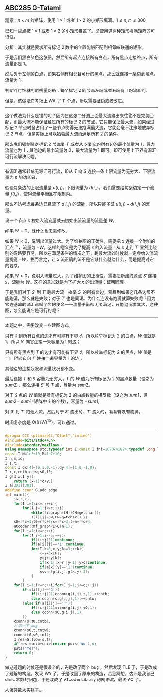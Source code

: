 ## [ABC285 G-Tatami](https://atcoder.jp/contests/abc285/tasks/abc285_g)

题意：$n\times m$ 的矩阵，使用 $1\times 1$ 或者 $1\times 2$ 的小矩形填满。$1\le n,m\le 300$

已知一些点被 $1\times 1$ 或者 $1\times 2$ 的小矩形覆盖了。求使用这两种矩形填满矩阵的可行性。

分析：其实就是要求所有标记 $2$ 数字的位置能够匹配到相邻四联通的矩形。

于是我们黑白染色这张图，然后所有起点连接所有白点，所有黑点连接终点，所有流量都是 $1$。

然后对于左侧的白点，如果右侧有相邻且可行的黑点，那么就连接一条边到黑点，流量为 $1$。

判断可行性就判断残量网络：每个标记 $2$ 的节点左端或者右端有 $1$ 的流即可。

但是，该做法在考场上 WA 了 $11$ 个点，所以需要证伪或者改进。

---

这个做法为什么是错的呢？因为在这张二分图上面最大流跑出来往往不是完美匹配，而最大流不能保证经过所有的标记 $2$ 的节点，它只能保证最大流，如果经过标记 $2$ 节点时候占用了一些节点使得无法跑满最大流，它就会毫不犹豫地放弃标记 $2$ 节点，但是实际上可以牺牲最大流而满足所有 $2$ 的条件。

那么我们强制限定标记 $2$ 节点到 $T$ 或者从 $S$ 到它的所有边的最小流量为 $1$，最大流量也为 $1$；其他边的最小流量为 $0$，最大流量为 $1$ 即可。即可使用上下界有源汇可行流解决问题。

---

有源汇通常转成无源汇可行流，即从 $T$ 向 $S$ 连接一条上限流量为无穷大、下限流量为 $0$ 的边即可。

假设每条边的上限流量是 $u(i,j)$，下限流量为 $d(i,j)$，我们需要给每条边定一个流量 $f(i,j)$，使得流量平衡且在限制内。

那么不妨考虑每条边已经流了 $d(i,j)$ 的流量，所以只能多流 $u(i,j)-d(i,j)$ 的流量。

设一个节点 $x$ 初始入流流量减去初始出流流量的流量差 $W$。

如果 $W=0$，就什么也无需修改。

如果 $W<0$，说明出流量过大。为了维护图的正确性，需要把 $x$ 连接一个附加的汇点 $T'$，流量为 $-W$。这样的意义是为了提高 $x$ 的入流量：从 $x$ 走到 $T'$ 显然比绕别的弯路要容易，所以在满足条件的情况之下，跑最大流的时候就一定会给入流流量提高 $-W$，换而言之，让 $x$ 流正确的流不是它缺什么就给什么，而是提高对它的要求。

如果 $W>0$，说明入流量过大。为了维护图的正确性，需要把新建的源点 $S'$ 连接 $x$，流量为 $W$。这样的意义就是为了扩大 $x$ 的出流量：证明同理。

于是我们对于 $S'$ 到 $T'$ 跑最大流，枚举 $S'$ 的所有出边，观察到如果这几条边都不能跑满，那么就是失败；对于 $T'$ 也是同理。为什么连没有跑满就算失败呢？因为它连基础的源汇点赋予它的使命——流量平衡都无法满足，只能退而求其次，这种图，怎么能说它是可行的呢？

---

本题之中，需要改变一些建图方式。

只有 $S$ 到所有白点的边才有可能有下界 $d$，所以枚举标记为 $2$ 的白点，$W$ 值就是 $1$，所以 $S'$ 向它连接一条容量为 $1$ 的边；

只有所有黑点到 $T$ 的边才有可能有下界 $d$，所以枚举标记为 $2$ 的黑点，$W$ 值是 $-1$，所以它向 $T'$ 连接一条容量为 $1$ 的边；

其他边的连接状况和流量状况都不变。

最后连接 $T$ 和 $S$ 容量为无穷大，$T$ 的 $W$ 值为所有标记为 $2$ 的黑点数量（设之为 $sum2$），那么连接 $S'$ 和 $T$ 点，容量为 $sum2$。

对于 $S$ 点的 $W$ 值就是所有标记为 $2$ 的白点数量的相反数（设之为 $sum1$，且 $sum2-sum1=$矩阵中 $2$ 的个数），容量为 $-sum1$。

对 $S'$ 到 $T'$ 跑最大流，然后对于 $S'$ 流出的、$T'$ 流入的，看看有没有流满。

时间复杂度是 $O((HW)^{1.5})$，可以通过。

---

```cpp
#pragma GCC optimize(3,"Ofast","inline")
#include<bits/stdc++.h>
#include<atcoder/maxflow>
using namespace std;typedef int I;const I inf=1073741824;typedef long long LL;I FL,CH;template<typename T>bool in(T&a){for(FL=1;!isdigit(CH)&&CH!=EOF;CH=getchar())if(CH=='-')FL=-1;for(a=0;isdigit(CH);CH=getchar())a=a*10+CH-'0';return a*=FL,CH==EOF?0:1;}template<typename T,typename...Args>I in(T&a,Args&...args){return in(a)+in(args...);}
const I N=1e5+10,M=1e7+10;
I n,m,id;
I s,t;
const I dx[4]={0,1,0,-1},dy[4]={1,0,-1,0};
I r,c,cntb,cntw,s0,t0;
I g(I x,I y){
	return (x-1)*c+y;}
I a[301][301];
#define cconn G.add_edge
int main(){
	in(r,c);
	for(I i=1;i<=r;++i){
		for(I j=1;j<=c;++j){
			while(!isgraph(CH))CH=getchar();
			a[i][j]=CH;CH=getchar();}}
	s0=r*c+1;t0=r*c+2;s=r*c+3;t=n=r*c+4;
	atcoder::mf_graph<I>G(n+1);
	for(I i=1;i<=r;++i)
		for(I j=1;j<=c;++j){
			if((i+j)&1)continue;
			if(a[i][j]=='1')continue; 
			for(I k=0,x,y;k<=3;++k){
				x=i+dx[k];
				y=j+dy[k];
				if(x<1||x>r||y<1||y>c)continue;
				if(a[x][y]=='1')continue;
				cconn(g(i,j),g(x,y),1);
			}
		}
	for(I i=1;i<=r;++i)for(I j=1;j<=c;++j){
		if(a[i][j]=='2'){
			if((i+j)&1)cconn(g(i,j),t,1),++cntb;
			else cconn(s,g(i,j),1),++cntw;
		}else if(a[i][j]=='?'){
			if((i+j)&1)cconn(g(i,j),t0,1);
			else cconn(s0,g(i,j),1);
		}}
	cconn(s,t0,cntb);
	//调一下 bug 
	cconn(s0,t,cntw);
	cconn(t0,s0,inf);
	I res=G.flow(s,t);
	if(res!=cntb+cntw)return puts("No"),0;
	puts("Yes"); 
	return 0;
}
```

做这道题的时候还是很艰辛的，先是改了两个 bug ，然后发现 TLE 了，于是改成了题解的构造，发现 WA 了，于是改回了原来的构造，苦思冥想，估计是我自己 dinic 常数的问题，于是改成了 ATcoder Library 的网络流，最终 AC 了。

~~人傻常数大实锤了。~~